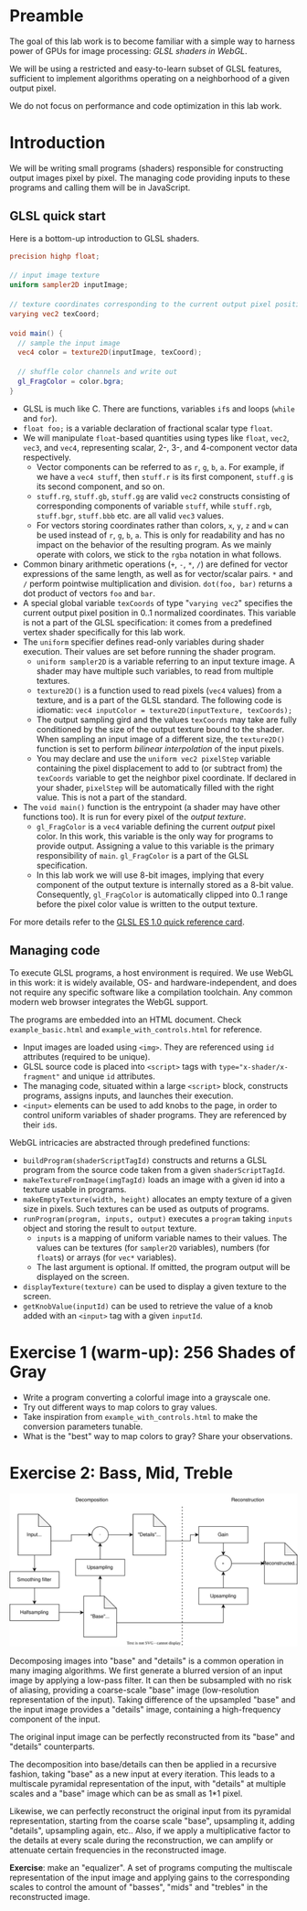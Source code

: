 # Preamble

The goal of this lab work is to become familiar with a simple way to harness power of GPUs for image processing: *GLSL shaders in WebGL*.

We will be using a restricted and easy-to-learn subset of GLSL features, sufficient to implement algorithms operating on a neighborhood of a given output pixel.

We do not focus on performance and code optimization in this lab work.

# Introduction

We will be writing small programs (shaders) responsible for constructing output images pixel by pixel. The managing code providing inputs to these programs and calling them will be in JavaScript.

## GLSL quick start

Here is a bottom-up introduction to GLSL shaders.

```glsl
precision highp float;

// input image texture
uniform sampler2D inputImage;

// texture coordinates corresponding to the current output pixel position
varying vec2 texCoord;

void main() {
  // sample the input image
  vec4 color = texture2D(inputImage, texCoord);

  // shuffle color channels and write out
  gl_FragColor = color.bgra;
}
```

* GLSL is much like C. There are functions, variables `if`s and loops (`while` and `for`).
* `float foo;` is a variable declaration of fractional scalar type `float`.
* We will manipulate `float`-based quantities using types like `float`, `vec2`, `vec3`, and `vec4`, representing scalar, 2-, 3-, and 4-component vector data respectively.
  * Vector components can be referred to as `r`, `g`, `b`, `a`. For example, if we have a `vec4 stuff`, then `stuff.r` is its first component, `stuff.g` is its second component, and so on.
  * `stuff.rg`, `stuff.gb`, `stuff.gg` are valid `vec2` constructs consisting of corresponding components of variable `stuff`, while `stuff.rgb`, `stuff.bgr`, `stuff.bbb` etc. are all valid `vec3` values.
  * For vectors storing coordinates rather than colors, `x`, `y`, `z` and `w` can be used instead of `r`, `g`, `b`, `a`. This is only for readability and has no impact on the behavior of the resulting program. As we mainly operate with colors, we stick to the `rgba` notation in what follows.
* Common binary arithmetic operations (`+`, `-`, `*`, `/`) are defined for vector expressions of the same length, as well as for vector/scalar pairs. `*` and `/` perform pointwise multiplication and division. `dot(foo, bar)` returns a dot product of vectors `foo` and `bar`.
* A special global variable `texCoords` of type "`varying vec2`" specifies the current output pixel position in 0..1 normalized coordinates. This variable is not a part of the GLSL specification: it comes from a predefined vertex shader specifically for this lab work.
* The `uniform` specifier defines read-only variables during shader execution. Their values are set before running the shader program.
  * `uniform sampler2D` is a variable referring to an input texture image. A shader may have multiple such variables, to read from multiple textures.
  * `texture2D()` is a function used to read pixels (`vec4` values) from a texture, and is a part of the GLSL standard. The following code is idiomatic: `vec4 inputColor = texture2D(inputTexture, texCoords);`
  * The output sampling gird and the values `texCoords` may take are fully conditioned by the size of the output texture bound to the shader. When sampling an input image of a different size, the `texture2D()` function is set to perform *bilinear interpolation* of the input pixels.
  * You may declare and use the `uniform vec2 pixelStep` variable containing the pixel displacement to add to (or subtract from) the `texCoords` variable to get the neighbor pixel coordinate. If declared in your shader, `pixelStep` will be automatically filled with the right value. This is not a part of the standard.
* The `void main()` function is the entrypoint (a shader may have other functions too). It is run for every pixel of the *output texture*.
  * `gl_FragColor` is a `vec4` variable defining the current *output* pixel color. In this work, this variable is the only way for programs to provide output. Assigning a value to this variable is the primary responsibility of `main`. `gl_FragColor` is a part of the GLSL specification.
  * In this lab work we will use 8-bit images, implying that every component of the output texture is internally stored as a 8-bit value. Consequently, `gl_FragColor` is automatically clipped into 0..1 range before the pixel color value is written to the output texture.

For more details refer to the [GLSL ES 1.0 quick reference card](https://www.fsynth.com/pdf/webgl1_glsl_1.pdf).

## Managing code

To execute GLSL programs, a host environment is required. We use WebGL in this work: it is widely available, OS- and hardware-independent, and does not require any specific software like a compilation toolchain. Any common modern web browser integrates the WebGL support.

The programs are embedded into an HTML document. Check `example_basic.html` and `example_with_controls.html` for reference.

 * Input images are loaded using `<img>`. They are referenced using `id` attributes (required to be unique).
 * GLSL source code is placed into `<script>` tags with `type="x-shader/x-fragment"` and unique `id` attributes.
 * The managing code, situated within a large `<script>` block, constructs programs, assigns inputs, and launches their execution.
 * `<input>` elements can be used to add knobs to the page, in order to control uniform variables of shader programs. They are referenced by their `id`s.

WebGL intricacies are abstracted through predefined functions:

 * `buildProgram(shaderScriptTagId)` constructs and returns a GLSL program from the source code taken from a given `shaderScriptTagId`.
 * `makeTextureFromImage(imgTagId)` loads an image with a given id into a texture usable in programs.
 * `makeEmptyTexture(width, height)` allocates an empty texture of a given size in pixels. Such textures can be used as outputs of programs.
 * `runProgram(program, inputs, output)` executes a `program` taking `inputs` object and storing the result to `output` texture.
   * `inputs` is a mapping of uniform variable names to their values. The values can be textures (for `sampler2D` variables), numbers (for `float`s) or arrays (for `vec*` variables).
   * The last argument is optional. If omitted, the program output will be displayed on the screen.
 * `displayTexture(texture)` can be used to display a given texture to the screen.
 * `getKnobValue(inputId)` can be used to retrieve the value of a knob added with an `<input>` tag with a given `inputId`.


# Exercise 1 (warm-up): 256 Shades of Gray

 * Write a program converting a colorful image into a grayscale one.
 * Try out different ways to map colors to gray values.
 * Take inspiration from `example_with_controls.html` to make the conversion parameters tunable.
 * What is the "best" way to map colors to gray? Share your observations.


# Exercise 2: Bass, Mid, Treble

![Decomposition](decomposition.svg)

Decomposing images into "base" and "details" is a common operation in many imaging algorithms. We first generate a blurred version of an input image by applying a low-pass filter. It can then be subsampled with no risk of aliasing, providing a coarse-scale "base" image (low-resolution representation of the input). Taking difference of the upsampled "base" and the input image provides a "details" image, containing a high-frequency component of the input.

The original input image can be perfectly reconstructed from its "base" and "details" counterparts.

The decomposition into base/details can then be applied in a recursive fashion, taking "base" as a new input at every iteration. This leads to a multiscale pyramidal representation of the input, with "details" at multiple scales and a "base" image which can be as small as 1*1 pixel.

Likewise, we can perfectly reconstruct the original input from its pyramidal representation, starting from the coarse scale "base", upsampling it, adding "details", upsampling again, etc.. Also, if we apply a multiplicative factor to the details at every scale during the reconstruction, we can amplify or attenuate certain frequencies in the reconstructed image.

**Exercise**: make an "equalizer". A set of programs computing the multiscale representation of the input image and applying gains to the corresponding scales to control the amount of "basses", "mids" and "trebles" in the reconstructed image.
